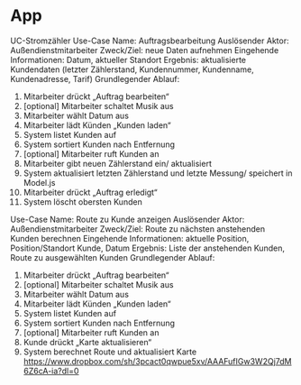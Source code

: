 # App
UC-Stromzähler
Use-Case Name: Auftragsbearbeitung
Auslösender Aktor: Außendienstmitarbeiter
Zweck/Ziel: neue Daten aufnehmen
Eingehende Informationen: Datum, aktueller Standort
Ergebnis: aktualisierte Kundendaten (letzter Zählerstand, Kundennummer, Kundenname, Kundenadresse, Tarif)
Grundlegender Ablauf:
1.	Mitarbeiter drückt „Auftrag bearbeiten“
2.	[optional] Mitarbeiter schaltet Musik aus
3.	Mitarbeiter wählt Datum aus
4.	Mitarbeiter lädt Künden „Kunden laden“
5.	System listet Kunden auf
6.	System sortiert Kunden nach Entfernung
7.	[optional] Mitarbeiter ruft Kunden an
8.	Mitarbeiter gibt neuen Zählerstand ein/ aktualisiert
9.	System aktualisiert letzten Zählerstand und letzte Messung/ speichert in Model.js
10.	Mitarbeiter drückt „Auftrag erledigt“
11.	System löscht obersten Kunden

Use-Case Name: Route zu Kunde anzeigen
Auslösender Aktor: Außendienstmitarbeiter
Zweck/Ziel: Route zu nächsten anstehenden Kunden berechnen
Eingehende Informationen: aktuelle Position, Position/Standort Kunde, Datum
Ergebnis: Liste der anstehenden Kunden, Route zu ausgewählten Kunden
Grundlegender Ablauf:
1.	Mitarbeiter drückt „Auftrag bearbeiten“
2.	[optional] Mitarbeiter schaltet Musik aus
3.	Mitarbeiter wählt Datum aus
4.	Mitarbeiter lädt Künden „Kunden laden“
5.	System listet Kunden auf
6.	System sortiert Kunden nach Entfernung
7.	[optional] Mitarbeiter ruft Kunden an
8.	Kunde drückt „Karte aktualisieren“
9.	System berechnet Route und aktualisiert Karte
https://www.dropbox.com/sh/3pcact0qwpue5xv/AAAFufIGw3W2Qj7dM6Z6cA-ia?dl=0
